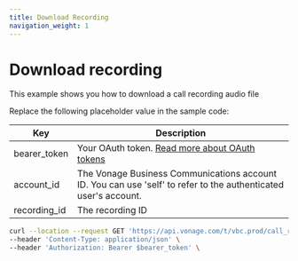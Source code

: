 ```yaml
---
title: Download Recording
navigation_weight: 1
---
```


# Download recording
This example shows you how to download a call recording audio file

Replace the following placeholder value in the sample code:

| Key | Description |
| --- | ----------- |
| bearer_token      | Your OAuth token. [Read more about OAuth tokens](/concepts/guides/create-an-access-token) |
| account_id        | The Vonage Business Communications account ID. You can use 'self' to refer to the authenticated user's account. |
| recording_id 		| The recording ID |


``` bash
curl --location --request GET 'https://api.vonage.com/t/vbc.prod/call_recording/v1/api/audio/recording/$recording_id' \
--header 'Content-Type: application/json' \
--header 'Authorization: Bearer $bearer_token' \
```
